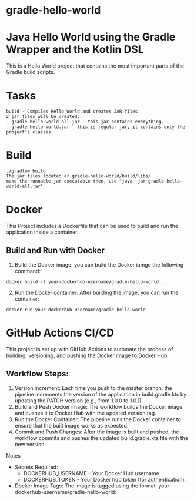 # gradle-hello-world
# Java Hello World using the Gradle Wrapper and the Kotlin DSL
This is a Hello World project that contains the most important parts of the Gradle build scripts.

# Tasks
```
build - Compiles Hello World and creates JAR files.
2 jar files will be created:
- gradle-hello-world-all.jar - this jar contains everything.
- gradle-hello-world.jar - this is regular jar, it contains only the project's classes.
```

# Build
```
./gradlew build
The jar files located ar gradle-hello-world/build/libs/
make the runnable jar executable then, use "java -jar gradle-hello-world-all.jar"
```

# Docker
This Project includes a Dockerfile that can be used to build and run the application inside a container.
## Build and Run with Docker
1. Build the Docker image:
you can build the Docker iamge the following command:
```
docker build -t your-dockerhub-username/gradle-hello-world .
```
2. Run the Docker container:
After building the image, you can run the container:
```
docker run your-dockerhub-username/gradle-hello-world
```

# GitHub Actions CI/CD
This project is set up with GitHub Actions to automate the process of building, versioning, and pushing the Docker image to Docker Hub.

## Workflow Steps:
1. Version increment:
	Each time you push to the master branch, the pipeline increments the version of the application in build.gradle.kts by updating the PATCH version (e.g., from 1.0.0 to 1.0.1).
2. Build and Push Docker image:
	The workflow builds the Docker image and pushes it to Docker Hub with the updated version tag.
3. Run the Docker Container:
	The pipeline runs the Docker container to ensure that the built image works as expected.
4. Commit and Push Changes:
	After the image is built and pushed, the workflow commits and pushes the updated build.gradle.kts file with the new version.

Notes
- Secrets Required:
	- DOCKERHUB_USERNAME - Your Docker Hub username.
	- DOCKERHUB_TOKEN - Your Docker hub token (for authentication).
- Docker Image Tags: The image is tagged using the format: your-dockerhub-username/gradle-hello-world:<new-version>
